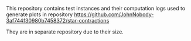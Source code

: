 This repository contains test instances and their computation logs used to generate plots in repository https://github.com/JohnNobody-3af744f30980b7458372/star-contractions

They are in separate repository due to their size.

